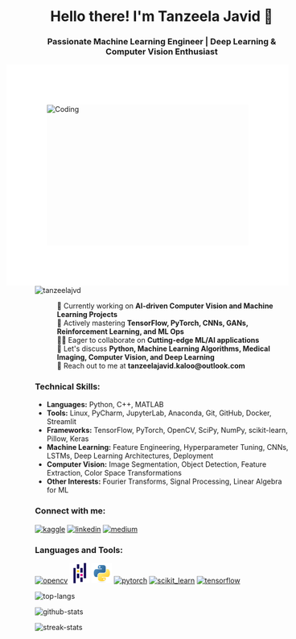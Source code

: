 <h1 align="center">Hello there! I'm Tanzeela Javid 👋</h1>
<h3 align="center">Passionate Machine Learning Engineer | Deep Learning & Computer Vision Enthusiast</h3>

<img align="right" alt="Coding" height="280" width="400" src="https://cdn.dribbble.com/users/331265/screenshots/2498700/ana-d-small.gif" style="border: 80px solid #ffffff;">

<p align="left"> <img src="https://komarev.com/ghpvc/?username=tanzeelajvd&label=Profile%20views&color=0e75b6&style=flat" alt="tanzeelajvd" /> </p>

<ul style="list-style-type: none; margin-left: 20px;">
    <li>🔬 Currently working on <strong>AI-driven Computer Vision and Machine Learning Projects</strong></li>
    <li>🌱 Actively mastering <strong>TensorFlow, PyTorch, CNNs, GANs, Reinforcement Learning, and ML Ops</strong></li>
    <li>👯‍♀️ Eager to collaborate on <strong>Cutting-edge ML/AI applications</strong></li>
    <li>💬 Let's discuss <strong>Python, Machine Learning Algorithms, Medical Imaging, Computer Vision, and Deep Learning</strong></li>
    <li>📢 Reach out to me at <strong>tanzeelajavid.kaloo@outlook.com</strong></li>
</ul>

### Technical Skills:
- **Languages:** Python, C++, MATLAB
- **Tools:** Linux, PyCharm, JupyterLab, Anaconda, Git, GitHub, Docker, Streamlit
- **Frameworks:** TensorFlow, PyTorch, OpenCV, SciPy, NumPy, scikit-learn, Pillow, Keras
- **Machine Learning:** Feature Engineering, Hyperparameter Tuning, CNNs, LSTMs, Deep Learning Architectures, Deployment
- **Computer Vision:** Image Segmentation, Object Detection, Feature Extraction, Color Space Transformations
- **Other Interests:** Fourier Transforms, Signal Processing, Linear Algebra for ML

<h3 align="left">Connect with me:</h3>
<p align="left">
<a href="https://kaggle.com/tanzeelajavid" target="blank"><img align="center" src="https://raw.githubusercontent.com/rahuldkjain/github-profile-readme-generator/master/src/images/icons/Social/kaggle.svg" alt="kaggle" height="30" width="40" /></a>
<a href="https://www.linkedin.com/in/tanzeela-javid-k-57686712a/" target="blank"><img align="center" src="https://raw.githubusercontent.com/rahuldkjain/github-profile-readme-generator/master/src/images/icons/Social/linked-in-alt.svg" alt="linkedin" height="30" width="40" /></a>
<a href="https://medium.com/@tanzeela.jvd" target="blank"><img align="center" src="https://raw.githubusercontent.com/rahuldkjain/github-profile-readme-generator/master/src/images/icons/Social/medium.svg" alt="medium" height="30" width="40" /></a>
</p>

<h3 style="text-align: left;">Languages and Tools:</h3>
<p style="text-align: left;">
    <a href="https://opencv.org/" target="_blank"><img src="https://www.vectorlogo.zone/logos/opencv/opencv-icon.svg" alt="opencv" width="40" height="40"/></a>
    <a href="https://pandas.pydata.org/" target="_blank"><img src="https://raw.githubusercontent.com/devicons/devicon/master/icons/pandas/pandas-original.svg" alt="pandas" width="40" height="40"/></a>
    <a href="https://www.python.org" target="_blank"><img src="https://raw.githubusercontent.com/devicons/devicon/master/icons/python/python-original.svg" alt="python" width="40" height="40"/></a>
    <a href="https://pytorch.org/" target="_blank"><img src="https://www.vectorlogo.zone/logos/pytorch/pytorch-icon.svg" alt="pytorch" width="40" height="40"/></a>
    <a href="https://scikit-learn.org/" target="_blank"><img src="https://upload.wikimedia.org/wikipedia/commons/0/05/Scikit_learn_logo_small.svg" alt="scikit_learn" width="40" height="40"/></a>
    <a href="https://www.tensorflow.org" target="_blank"><img src="https://www.vectorlogo.zone/logos/tensorflow/tensorflow-icon.svg" alt="tensorflow" width="40" height="40"/></a>
</p>

<p align="left">
<img src="https://github-readme-stats.vercel.app/api/top-langs/?username=tanzeelajvd&layout=compact&theme=dark" alt="top-langs" />
</p>

<p align="left">
<img src="https://github-readme-stats.vercel.app/api?username=tanzeelajvd&show_icons=true&theme=dark" alt="github-stats" />
</p>

<p align="left">
<img src="https://github-readme-streak-stats.herokuapp.com/?user=tanzeelajvd&theme=dark" alt="streak-stats" />
</p>
